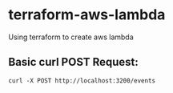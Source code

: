 # terraform-aws-lambda

Using terraform to create aws lambda

## Basic curl POST Request:

```
curl -X POST http://localhost:3200/events
```
